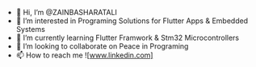 - 👋 Hi, I’m @ZAINBASHARATALI
- 👀 I’m interested in Programing Solutions for Flutter Apps & Embedded Systems
- 🌱 I’m currently learning Flutter Framwork & Stm32 Microcontrollers
- 💞️ I’m looking to collaborate on Peace in Programing
- 📫 How to reach me ![www.linkedin.com]

<!---
ZAINBASHARATALI/ZAINBASHARATALI is a ✨ special ✨ repository because its `README.md` (this file) appears on your GitHub profile.
You can click the Preview link to take a look at your changes.
--->
